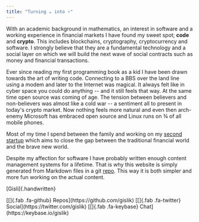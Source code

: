 ```yaml
---
title: "Turning ☕️ into ⚡️"
---
```


<link rel="stylesheet" href="/css/handwritten.css" />

With an academic background in mathematics, an interest in software and a working experience in financial markets I have found my sweet spot; **code** and **crypto**. This includes blockchains, cryptography, cryptocurrency and software. I strongly believe that they are a fundamental technology and a social layer on which we will build the next wave of social contracts such as money and financial transactions.

Ever since reading my first programming book as a kid I have been drawn towards the art of writing code. Connecting to a BBS over the land line using a modem and later to the Internet was magical. It always felt like in cyber space you could do anything -- and it still feels that way. At the same time open source was coming of age. The tension between believers and non-believers was almost like a cold war -- a sentiment all to present in today's crypto market. Now nothing feels more natural and even then arch-enemy Microsoft has embraced open source and Linux runs on ¾ of all mobile phones.

Most of my time I spend between the family and working on my [second startup](https://monerium.com) which aims to close the gap between the traditional financial world and the brave new world.

Despite my affection for software I have probably written enough content management systems for a lifetime. That is why this website is simply generated from Markdown files in a git [repo](https://github.com/gislik/gisli.hamstur.is). This way it is both simpler and more fun working on the actual content. 

[Gisli]{.handwritten}

<p class="center social-media">
[[]{.fab .fa-github} Repos](https://github.com/gislik)
[[]{.fab .fa-twitter} Social](https://twitter.com/gislik)
[[]{.fab .fa-keybase} Chat](https://keybase.io/gislik)
</p>
